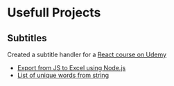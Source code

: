 # Usefull Projects

## Subtitles 
Created a subtitle handler for a [React course on Udemy](https://www.udemy.com/course/the-ultimate-react-course/learn/lecture/35882526#search)

* [Export from JS to Excel using Node.js](/Usefull%20projects/Subtitles/excel-export/)
* [List of unique words from string]()
